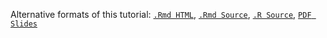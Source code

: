 Alternative formats of this tutorial:
[`.Rmd HTML`](http://girke.bioinformatics.ucr.edu/manuals/vignettes/ChemmineR/ChemmineR.html), 
[`.Rmd Source`](http://girke.bioinformatics.ucr.edu/manuals/vignettes/ChemmineR/ChemmineR.Rmd), 
[`.R Source`](http://girke.bioinformatics.ucr.edu/manuals/vignettes/ChemmineR/ChemmineR.R), 
[`PDF Slides`](http://faculty.ucr.edu/~tgirke/HTML_Presentations/Manuals/Workshop_Dec_5_8_2014/Rcheminfo/Cheminfo.pdf)

